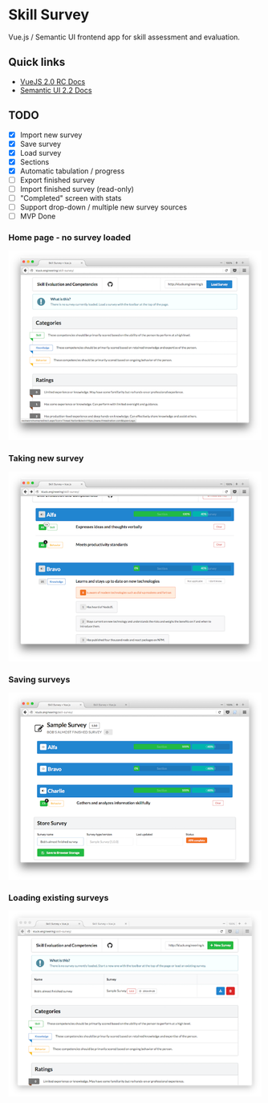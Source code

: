 # Skill Survey

Vue.js / Semantic UI frontend app for skill assessment and evaluation.

## Quick links

- [VueJS 2.0 RC Docs](http://rc.vuejs.org/guide/)
- [Semantic UI 2.2 Docs](http://semantic-ui.com/introduction/getting-started.html)

## TODO

- [x] Import new survey
- [x] Save survey
- [x] Load survey
- [x] Sections
- [x] Automatic tabulation / progress
- [ ] Export finished survey
- [ ] Import finished survey (read-only)
- [ ] "Completed" screen with stats
- [ ] Support drop-down / multiple new survey sources
- [ ] MVP Done

### Home page - no survey loaded
![home](img/1.home.png)

### Taking new survey
![survey](img/2.survey.png)

### Saving surveys
![saving](img/3.saving.png)

### Loading existing surveys
![loading](img/4.loading.png)
